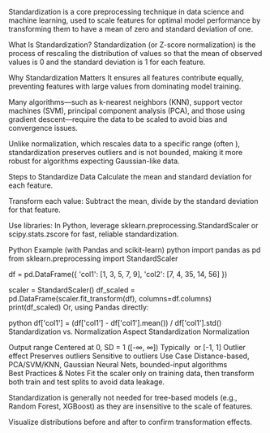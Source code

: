 Standardization is a core preprocessing technique in data science and machine learning, used to scale features for optimal model performance by transforming them to have a mean of zero and standard deviation of one.​

What Is Standardization?
Standardization (or Z-score normalization) is the process of rescaling the distribution of values so that the mean of observed values is 0 and the standard deviation is 1 for each feature.​


Why Standardization Matters
It ensures all features contribute equally, preventing features with large values from dominating model training.​

Many algorithms—such as k-nearest neighbors (KNN), support vector machines (SVM), principal component analysis (PCA), and those using gradient descent—require the data to be scaled to avoid bias and convergence issues.​

Unlike normalization, which rescales data to a specific range (often ), standardization preserves outliers and is not bounded, making it more robust for algorithms expecting Gaussian-like data.​​

Steps to Standardize Data
Calculate the mean and standard deviation for each feature.

Transform each value: Subtract the mean, divide by the standard deviation for that feature.​

Use libraries: In Python, leverage sklearn.preprocessing.StandardScaler or scipy.stats.zscore for fast, reliable standardization.​

Python Example (with Pandas and scikit-learn)
python
import pandas as pd
from sklearn.preprocessing import StandardScaler

df = pd.DataFrame({
    'col1': [1, 3, 5, 7, 9],
    'col2': [7, 4, 35, 14, 56]
})

scaler = StandardScaler()
df_scaled = pd.DataFrame(scaler.fit_transform(df), columns=df.columns)
print(df_scaled)
Or, using Pandas directly:

python
df['col1'] = (df['col1'] - df['col1'].mean()) / df['col1'].std()
Standardization vs. Normalization
Aspect	Standardization	Normalization


Output range	Centered at 0, SD = 1 ([-∞, ∞])	Typically ​ or [-1, 1]
Outlier effect	Preserves outliers	Sensitive to outliers
Use Case	Distance-based, PCA/SVM/KNN, Gaussian	Neural Nets, bounded-input algorithms
​		
Best Practices & Notes
Fit the scaler only on training data, then transform both train and test splits to avoid data leakage.​

Standardization is generally not needed for tree-based models (e.g., Random Forest, XGBoost) as they are insensitive to the scale of features.​

Visualize distributions before and after to confirm transformation effects.
